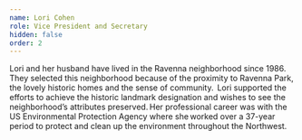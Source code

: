 ```yaml
---
name: Lori Cohen
role: Vice President and Secretary
hidden: false
order: 2
---
```

Lori and her husband have lived in the Ravenna neighborhood since 1986. They selected this neighborhood because of the proximity to Ravenna Park, the lovely historic homes and the sense of community.  Lori supported the efforts to achieve the historic landmark designation and wishes to see the neighborhood’s attributes preserved. Her professional career was with the US Environmental Protection Agency where she worked over a 37-year period to protect and clean up the environment throughout the Northwest.